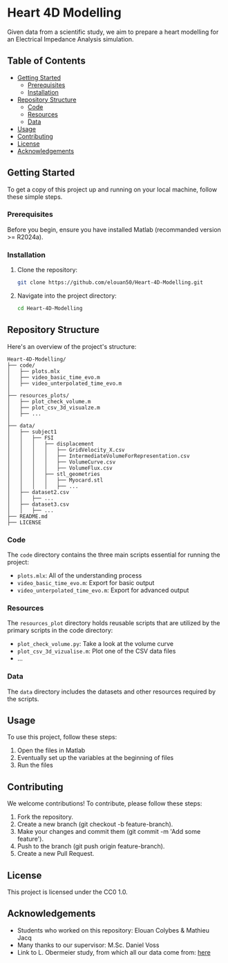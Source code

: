 # Heart 4D Modelling
 Given data from a scientific study, we aim to prepare a heart modelling for an Electrical Impedance Analysis simulation.

## Table of Contents

- [Getting Started](#getting-started)
  - [Prerequisites](#prerequisites)
  - [Installation](#installation)
- [Repository Structure](#repository-structure)
  - [Code](#code)
  - [Resources](#resources)
  - [Data](#data)
- [Usage](#usage)
- [Contributing](#contributing)
- [License](#license)
- [Acknowledgements](#acknowledgements)

## Getting Started

To get a copy of this project up and running on your local machine, follow these simple steps.

### Prerequisites

Before you begin, ensure you have installed Matlab (recommanded version >= R2024a).

### Installation

1. Clone the repository:
    ```bash
    git clone https://github.com/elouan50/Heart-4D-Modelling.git
    ```
2. Navigate into the project directory:
    ```bash
    cd Heart-4D-Modelling
    ```

## Repository Structure

Here's an overview of the project's structure:

```plaintext
Heart-4D-Modelling/
├── code/
│   ├── plots.mlx
│   ├── video_basic_time_evo.m
│   ├── video_unterpolated_time_evo.m
│
├── resources_plots/
│   ├── plot_check_volume.m
│   ├── plot_csv_3d_visualze.m
│   ├── ...
│
├── data/
│   ├── subject1
│   │   ├── FSI
│   │   │   ├── displacement
│   │   │   │   ├── GridVelocity_X.csv
│   │   │   │   ├── IntermediateVolumeForRepresentation.csv
│   │   │   │   ├── VolumeCurve.csv
│   │   │   │   ├── VolumeFlux.csv
│   │   │   ├── stl_geometries
│   │   │   │   ├── Myocard.stl
│   │   │   │   ├── ...
│   ├── dataset2.csv
│   │   ├── ...
│   ├── dataset3.csv
│   │   ├── ...
├── README.md
├── LICENSE
```

### Code
The `code` directory contains the three main scripts essential for running the project:

- `plots.mlx`: All of the understanding process
- `video_basic_time_evo.m`: Export for basic output
- `video_unterpolated_time_evo.m`: Export for advanced output

### Resources
The `resources_plot` directory holds reusable scripts that are utilized by the primary scripts in the code directory:

- `plot_check_volume.py`: Take a look at the volume curve
- `plot_csv_3d_vizualise.m`: Plot one of the CSV data files
- ...

### Data
The `data` directory includes the datasets and other resources required by the scripts.


## Usage
To use this project, follow these steps:

1. Open the files in Matlab
2. Eventually set up the variables at the beginning of files
3. Run the files


## Contributing
We welcome contributions! To contribute, please follow these steps:

1. Fork the repository.
2. Create a new branch (git checkout -b feature-branch).
3. Make your changes and commit them (git commit -m 'Add some feature').
4. Push to the branch (git push origin feature-branch).
5. Create a new Pull Request.

## License
This project is licensed under the CC0 1.0.

## Acknowledgements

- Students who worked on this repository: Elouan Colybes & Mathieu Jacq
- Many thanks to our supervisor: M.Sc. Daniel Voss
- Link to L. Obermeier study, from which all our data come from: [here](https://ieeexplore.ieee.org/document/10478556)
